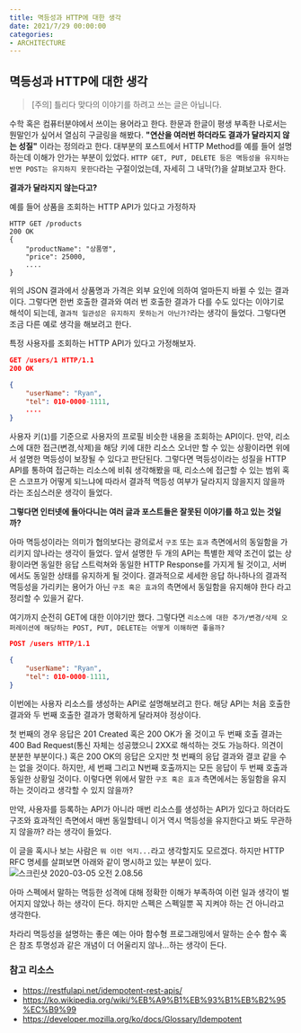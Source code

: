 ```yaml
---
title: 멱등성과 HTTP에 대한 생각
date: 2021/7/29 00:00:00
categories:
- ARCHITECTURE
---
```


## 멱등성과 HTTP에 대한 생각
> [주의] 틀리다 맞다의 이야기를 하려고 쓰는 글은 아닙니다. 

수학 혹은 컴퓨터분야에서 쓰이는 용어라고 한다. 한문과 한글이 평생 부족한 나로서는 뭔말인가 싶어서 열심히 구글링을 해봤다. **"연산을 여러번 하더라도 결과가 달라지지 않는 성질"** 이라는 정의라고 한다. 대부분의 포스트에서 HTTP Method를 예를 들어 설명하는데 이해가 안가는 부분이 있었다. `HTTP GET, PUT, DELETE 등은 멱등성을 유지하는 반면 POST는 유지하지 못한다`라는 구절이었는데, 자세히 그 내막(?)을 살펴보고자 한다.

**결과가 달라지지 않는다고?**

예를 들어 상품을 조회하는 HTTP API가 있다고 가정하자
```http
HTTP GET /products
200 OK
{
	"productName": "상품명",
	"price": 25000,
	....
}
```

위의 JSON 결과에서 상품명과 가격은 외부 요인에 의하여 얼마든지 바뀔 수 있는 결과이다. 그렇다면 한번 호출한 결과와 여러 번 호출한 결과가 다를 수도 있다는 이야기로 해석이 되는데, `결과적 일관성은 유지하지 못하는거 아닌가?`라는 생각이 들었다. 그렇다면 조금 다른 예로 생각을 해보려고 한다.

특정 사용자를 조회하는 HTTP API가 있다고 가정해보자.
```json
GET /users/1 HTTP/1.1
200 OK

{
	"userName": "Ryan",
	"tel": 010-0000-1111,
	....
}
```
사용자 키(`1`)를 기준으로 사용자의 프로필 비슷한 내용을 조회하는 API이다. 만약, 리소스에 대한 접근(변경,삭제)을 해당 키에 대한 리소스 오너만 할 수 있는 상황이라면 위에서 설명한 멱등성이 보장될 수 있다고 판단된다. 
그렇다면 멱등성이라는 성질을 HTTP API를 통하여 접근하는 리소스에 비춰 생각해봤을 때, 리소스에 접근할 수 있는 범위 혹은 스코프가 어떻게 되느냐에 따라서 결과적 멱등성 여부가 달라지지 않을지지 않을까 라는 조심스러운 생각이 들었다.

**그렇다면 인터넷에 돌아다니는 여러 글과 포스트들은 잘못된 이야기를 하고 있는 것일까?**

 아마 멱등성이라는 의미가 협의보다는 광의로서 `구조` 또는 `효과` 측면에서의 동일함을 가리키지 않나라는 생각이 들었다. 앞서 설명한 두 개의 API는 특별한 제약 조건이 없는 상황이라면 동일한 응답 스트럭쳐와 동일한 HTTP Response를 가지게 될 것이고, 서버에서도 동일한 상태를 유지하게 될 것이다. 결과적으로 세세한 응답 하나하나의 결과적 멱등성을 가리키는 용어가 아닌 `구조 혹은 효과`의 측면에서 동일함을 유지해야 한다 라고 정리할 수 있을거 같다. 

 여기까지 순전히 GET에 대한 이야기만 했다. 그렇다면 `리소스에 대한 추가/변경/삭제 오퍼레이션에 해당하는 POST, PUT, DELETE는 어떻게 이해하면 좋을까?` 

```json
POST /users HTTP/1.1

{
	"userName": "Ryan",
	"tel": 010-0000-1111,
}
```

이번에는 사용자 리소스를 생성하는 API로 설명해보려고 한다. 해당 API는 처음 호출한 결과와 두 번째 호출한 결과가 명확하게 달라져야 정상이다. 

첫 번째의 경우 응답은 201 Created 혹은 200 OK가 올 것이고 두 번째 호출 결과는 400 Bad Request(통신 자체는 성공했으니 2XX로 해석하는 것도 가능하다. 의견이 분분한 부분이다.) 혹은 200 OK의 응답은 오지만 첫 번째의 응답 결과와 결코 같을 수는 없을 것이다. 하지만, 세 번째 그리고 N번째 호출까지는 모든 응답이 두 번째 호출과 동일한 상황일 것이다. 이렇다면 위에서 말한 `구조 혹은 효과` 측면에서는 동일함을 유지하는 것이라고 생각할 수 있지 않을까? 

만약, 사용자를 등록하는 API가 아니라 매번 리소스를 생성하는 API가 있다고 하더라도 구조와 효과적인 측면에서 매번 동일할테니 이거 역시 멱등성을 유지한다고 봐도 무관하지 않을까? 라는 생각이 들었다.

이 글을 혹시나 보는 사람은 `뭐 이런 억지...`라고 생각할지도 모르겠다. 하지만 HTTP RFC 명세를 살펴보면 아래와 같이 명시하고 있는 부분이 있다.
![스크린샷 2020-03-05 오전 2.08.56](https://i.imgur.com/Ys17CKV.png)

아마 스펙에서 말하는 멱등한 성격에 대해 정확한 이해가 부족하여 이런 일과 생각이 벌어지지 않았나 하는 생각이 든다. 하지만 스펙은 스펙일뿐 꼭 지켜야 하는 건 아니라고 생각한다.

차라리 멱등성을 설명하는 좋은 예는 아마 함수형 프로그래밍에서 말하는 순수 함수 혹은 참조 투명성과 같은 개념이 더 어울리지 않나...하는 생각이 든다.

### 참고 리소스
- https://restfulapi.net/idempotent-rest-apis/
- https://ko.wikipedia.org/wiki/%EB%A9%B1%EB%93%B1%EB%B2%95%EC%B9%99
- https://developer.mozilla.org/ko/docs/Glossary/Idempotent